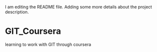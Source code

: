 I am editing the README file. Adding some more details about the project description.
# GIT_Coursera
learning to work with GIT through coursera
